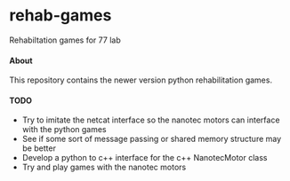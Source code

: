 # rehab-games
Rehabiltation games for 77 lab


#### About
This repository contains the newer version python rehabilitation games. 

#### TODO
* Try to imitate the netcat interface so the nanotec motors can interface with the python games
* See if some sort of message passing or shared memory structure may be better
* Develop a python to c++ interface for the c++ NanotecMotor class
* Try and play games with the nanotec motors
